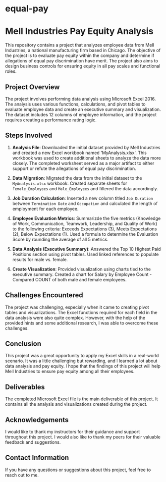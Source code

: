 # equal-pay
# Mell Industries Pay Equity Analysis

This repository contains a project that analyzes employee data from Mell Industries, a national manufacturing firm based in Chicago. The objective of the project is to evaluate pay equity within the company and determine if allegations of equal pay discrimination have merit. The project also aims to design business controls for ensuring equity in all pay scales and functional roles.

## Project Overview

The project involves performing data analysis using Microsoft Excel 2016. The analysis uses various functions, calculations, and pivot tables to evaluate employee data and create an executive summary and visualization. The dataset includes 12 columns of employee information, and the project requires creating a performance rating logic.

## Steps Involved

1. **Analysis File**: Downloaded the initial dataset provided by Mell Industries and created a new Excel workbook named 'MyAnalysis.xlsx'. This workbook was used to create additional sheets to analyze the data more closely. The completed worksheet served as a major artifact to either support or refute the allegations of equal pay discrimination.

2. **Data Migration**: Migrated the data from the initial dataset to the `MyAnalysis.xlsx` workbook. Created separate sheets for `Female_Employees` and `Male_Employees` and filtered the data accordingly.

3. **Job Duration Calculation**: Inserted a new column titled `Job Duration` between `Termination Date` and `Occupation` and calculated the length of employment for each employee.

4. **Employee Evaluation Metrics**: Summarizde the five metrics (Knowledge of Work, Communication, Teamwork, Leadership, and Quality of Work) to the following criteria: Exceeds Expectations (3), Meets Expectations (2), Below Expectations (1). Used a formula to determine the Evaluation Score by rounding the average of all 5 metrics.

5. **Data Analysis (Executive Summary)**: Answered the Top 10 Highest Paid Positions section using pivot tables. Used linked references to populate results for male vs. female.

6. **Create Visualization**: Provided visualization using charts tied to the executive summary. Created a chart for Salary by Employee Count - Compared COUNT of both male and female employees.

## Challenges Encountered

The project was challenging, especially when it came to creating pivot tables and visualizations. The Excel functions required for each field in the data analysis were also quite complex. However, with the help of the provided hints and some additional research, I was able to overcome these challenges.

## Conclusion

This project was a great opportunity to apply my Excel skills in a real-world scenario. It was a little challenging but rewarding, and I learned a lot about data analysis and pay equity. I hope that the findings of this project will help Mell Industries to ensure pay equity among all their employees.

## Deliverables

The completed Microsoft Excel file is the main deliverable of this project. It contains all the analysis and visualizations created during the project.

## Acknowledgements

I would like to thank my instructors for their guidance and support throughout this project. I would also like to thank my peers for their valuable feedback and suggestions.

## Contact Information

If you have any questions or suggestions about this project, feel free to reach out to me.
